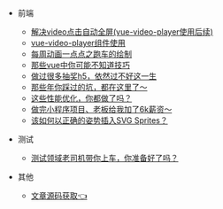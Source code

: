 

* 前端
  * [解决video点击自动全屏(vue-video-player使用后续)](frontends/vue-video-player/解决video在微信浏览器中的坑（vue-video-player使用后续）.md)
  * [vue-video-player组件使用](frontends/vue-video-player/vue-video-player使用.md)
  * [每周动画一点点之跑车的绘制](frontends/series/canvas-bike.md)
  * [那些vue中你可能不知道技巧](frontends/vue/vue.md)
  * [做过很多抽奖h5，依然过不好这一生](frontends/css/draw-prize.md)
  * [那些年你踩过的坑，都在这里了～](frontends/js/questions.md)
  * [这些性能优化，你都做了吗？](frontends/js/optimization.md)
  * [做完小程序项目、老板给我加了6k薪资～](frontends/applets/salary-increase.md)
  * [该如何以正确的姿势插入SVG Sprites？](frontends/css/svg-sprites.md)


* 测试

  * [测试领域老司机带你上车，你准备好了吗？](testing/theory/test-started.md)

* 其他
  * [文章源码获取👈](https://github.com/honeybadger8/blog-resource "@IT·平头哥联盟 文章源码合集")
